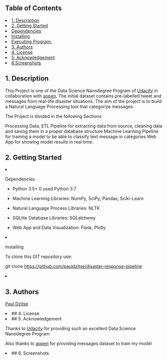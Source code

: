 ## Table of Contents
<li><a href="#intro">1. Description
<li><a href="#getting started">2. Getting Started
<li><a href="#dependencies">Dependencies
<li><a href="#installing">Installing
<li><a href="#executing">Executing Program:
<li><a href="#authors">3. Authors
<li><a href="#license">4. License
<li><a href="#acknowledgement">5. Acknowledgement
<li><a href="#screenshots">6.Screenshots


 <a id='intro'></a>
 ## 1. Description

This Project is one of the Data Science Nanodegree Program of [Udacity](https://www.udacity.com/school-of-data-science) in collaboration with  [appen](https://appen.com/). The initial dataset contains pre-labelled tweet and messages from real-life disaster situations. The aim of the project is to build a Natural Language Processing tool that categorize messages.
     

The Project is divided in the following Sections:

Processing Data, ETL Pipeline for extracting data from source, cleaning data and saving them in a proper database structure
Machine Learning Pipeline for training a model to be able to classify text message in categories
Web App for showing model results in real time.

      
<a id='getting started'></a>
## 2. Getting Started

<li><a id='dependencies'></a>
 
 Dependencies
 
- Python 3.5+ (I used Python 3.7
 
- Machine Learning Libraries: NumPy, SciPy, Pandas, Sciki-Learn
 
- Natural Language Process Libraries: NLTK
 
- SQLlite Database Libraries: SQLalchemy
 
- Web App and Data Visualization: Flask, Plotly

<li><a id='installing'></a>
 
 Installing

To clone this GIT repository use:

git clone https://github.com/pauldzitse/disaster-response-pipeline
 
<li><a id='authors'>

## 3. Authors  

[Paul Dzitse](https://github.com/pauldzitse)

  
<li><a id='license'></a>
## 4. License
 
   
<li><a id='acknowledgement'></a>
## 5. Acknowledgement
    
Thanks to [Udacity](https://www.udacity.com/school-of-data-science) for providing such an excellent Data Science Nanodegree Program
    
Also thanks to [appen](https://appen.com/) for providing messages dataset to train my model
    
 
<li><a id='screenshots'></a>
## 6. Screenshots
    
    

    
    
